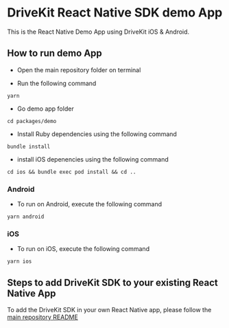 # DriveKit React Native SDK demo App

This is the React Native Demo App using DriveKit iOS & Android.

## How to run demo App

- Open the main repository folder on terminal

- Run the following command 
```
yarn
```

- Go demo app folder  
```
cd packages/demo
```

- Install Ruby dependencies using the following command 
```
bundle install
```

- install iOS depenencies using the following command
```
cd ios && bundle exec pod install && cd ..
```
  
### Android

- To run on Android, execute the following command
```
yarn android
```

### iOS
- To run on iOS, execute the following command
```
yarn ios
```

## Steps to add DriveKit SDK to your existing React Native App

To add the DriveKit SDK in your own React Native app, please follow the [main repository README](https://github.com/DriveQuantPublic/react-native-drivekit/blob/main/README.md)
